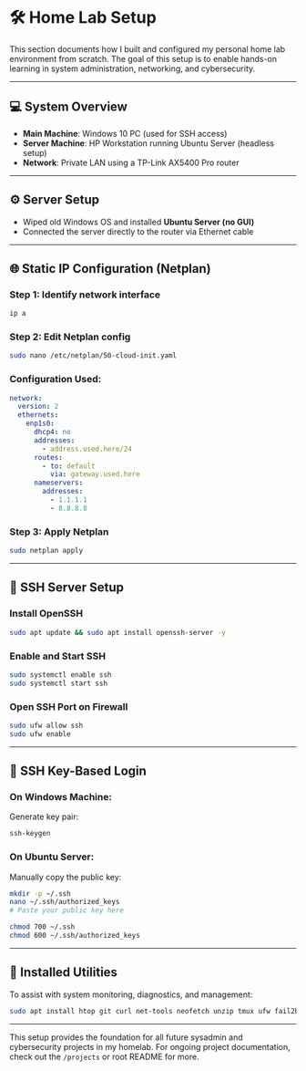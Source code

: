 # 🛠️ Home Lab Setup
 
This section documents how I built and configured my personal home lab environment from scratch. The goal of this setup is to enable hands-on learning in system administration, networking, and cybersecurity.

---

## 💻 System Overview

- **Main Machine**: Windows 10 PC (used for SSH access)
- **Server Machine**: HP Workstation running Ubuntu Server (headless setup)
- **Network**: Private LAN using a TP-Link AX5400 Pro router

---

## ⚙️ Server Setup

- Wiped old Windows OS and installed **Ubuntu Server (no GUI)**
- Connected the server directly to the router via Ethernet cable

---

## 🌐 Static IP Configuration (Netplan)

### Step 1: Identify network interface
```bash
ip a
```

### Step 2: Edit Netplan config
```bash
sudo nano /etc/netplan/50-cloud-init.yaml
```

### Configuration Used:
```yaml
network:
  version: 2
  ethernets:
    enp1s0:
      dhcp4: no
      addresses:
        - address.used.here/24
      routes:
        - to: default
          via: gateway.used.here
      nameservers:
        addresses:
          - 1.1.1.1
          - 8.8.8.8
```

### Step 3: Apply Netplan
```bash
sudo netplan apply
```

---

## 🔐 SSH Server Setup

### Install OpenSSH
```bash
sudo apt update && sudo apt install openssh-server -y
```

### Enable and Start SSH
```bash
sudo systemctl enable ssh
sudo systemctl start ssh
```

### Open SSH Port on Firewall
```bash
sudo ufw allow ssh
sudo ufw enable
```

---

## 🔑 SSH Key-Based Login

### On Windows Machine:
Generate key pair:
```powershell
ssh-keygen
```

### On Ubuntu Server:
Manually copy the public key:
```bash
mkdir -p ~/.ssh
nano ~/.ssh/authorized_keys
# Paste your public key here

chmod 700 ~/.ssh
chmod 600 ~/.ssh/authorized_keys
```

---

## 🧰 Installed Utilities
To assist with system monitoring, diagnostics, and management:
```bash
sudo apt install htop git curl net-tools neofetch unzip tmux ufw fail2ban -y
```

---

This setup provides the foundation for all future sysadmin and cybersecurity projects in my homelab. For ongoing project documentation, check out the `/projects` or root README for more.
